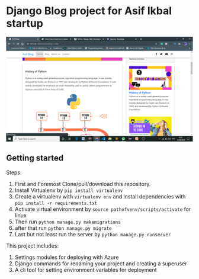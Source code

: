 # Django Blog project for Asif Ikbal startup
![alt text](https://github.com/itsmayank0/Asif_Blogs/blob/master/thumnail.png?raw=true)

## Getting started

Steps:

1. First and Foremost Clone/pull/download this repository.
2. Install Virtualenv by `pip install virtualenv`
3. Create a virtualenv with `virtualenv env` and install dependencies with `pip install -r requirements.txt`
4. Activate virtual environment by `source pathofvenv/scripts/activate` for linux
5. Then run `python manage.py makemigrations`
6. after that run `python manage.py migrate`
7. Last but not least run the server by `python manage.py runserver`

This project includes:

1. Settings modules for deploying with Azure
2. Django commands for renaming your project and creating a superuser
3. A cli tool for setting environment variables for deployment
